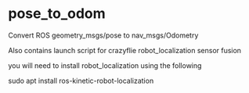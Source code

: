 # pose_to_odom
Convert ROS geometry_msgs/pose to nav_msgs/Odometry

Also contains launch script for crazyflie robot_localization sensor fusion

you will need to install robot_localization using the following

sudo apt install ros-kinetic-robot-localization
